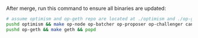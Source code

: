After merge, run this command to ensure all binaries are updated:

```bash
# assume optimism and op-geth repo are located at ./optimism and ./op-geth
pushd optimism && make op-node op-batcher op-proposer op-challenger cannon op-program && popd
pushd op-geth && make geth && popd
```